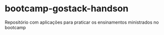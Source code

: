 # bootcamp-gostack-handson
Repositório com aplicações para praticar os ensinamentos ministrados no bootcamp
